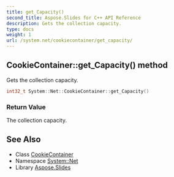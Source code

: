 ```yaml
---
title: get_Capacity()
second_title: Aspose.Slides for C++ API Reference
description: Gets the collection capacity.
type: docs
weight: 1
url: /system.net/cookiecontainer/get_capacity/
---
```

## CookieContainer::get_Capacity() method


Gets the collection capacity.

```cpp
int32_t System::Net::CookieContainer::get_Capacity()
```


### Return Value

The collection capacity.

## See Also

* Class [CookieContainer](../)
* Namespace [System::Net](../../)
* Library [Aspose.Slides](../../../)